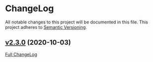 # ChangeLog

All notable changes to this project will be documented in this file. This project adheres to [Semantic Versioning](http://semver.org/).

## [v2.3.0](https://github.com/KaiserLancelot/cpp-template/releases/tag/v2.3.0) (2020-10-03)

[Full ChangeLog](https://github.com/KaiserLancelot/cpp-template/compare/v2.2.3...v2.3.0)

